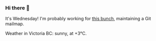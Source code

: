 ### Hi there :wave:

It's Wednesday! I'm probably working for [this bunch](https://github.com/kohofinancial), maintaining a Git mailmap.

Weather in Victoria BC: sunny, at +3°C.
